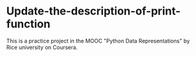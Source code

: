 # Update-the-description-of-print-function
This is a practice project in the MOOC "Python Data Representations" by Rice university on Coursera.
